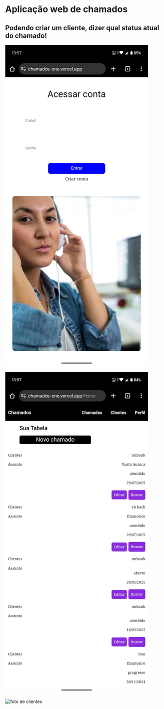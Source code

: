 # Aplicação web de chamados
## Podendo criar um cliente, dizer qual status atual do chamado!

![foto de login](https://github.com/AlisonNunesAraujo/chamados/blob/main/assets/login.jpg)

![foto do painel](https://github.com/AlisonNunesAraujo/chamados/blob/main/assets/dash.jpg)

![foto de clientes]()
